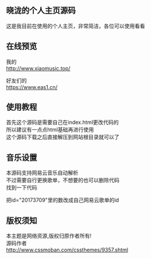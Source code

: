 ## 晓泷的个人主页源码
这是我目前在使用的个人主页，非常简洁，各位可以使用看看<br>

## 在线预览
我的<br>
http://www.xiaomusic.top/

好友们的<br>
https://www.eas1.cn/
  
## 使用教程
首先这个源码是需要自己在index.html更改代码的<br>
所以建议有一点点html基础再进行使用<br>
这个源码下载之后直接解压到网站根目录就可以了<br>

## 音乐设置
本源码支持网易云音乐自动解析<br>
不过需要自行更换歌单，不想要的也可以删除代码<br>
找到一下代码<br>
<div class="aplayer" data-id="20173709" data-server="netease" data-type="playlist" data-fixed="true" data-autoplay="true" data-volume="0.8"></div>
把id="20173709"里的数改成自己网易云歌单的id<br>

## 版权须知
本主题是网络资源,版权归原作者所有!<br>
源码作者<br>
http://www.cssmoban.com/cssthemes/9357.shtml

